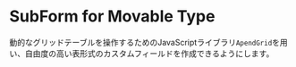 # SubForm for Movable Type

動的なグリッドテーブルを操作するためのJavaScriptライブラリ`ApendGrid`を用い、自由度の高い表形式のカスタムフィールドを作成できるようにします。
